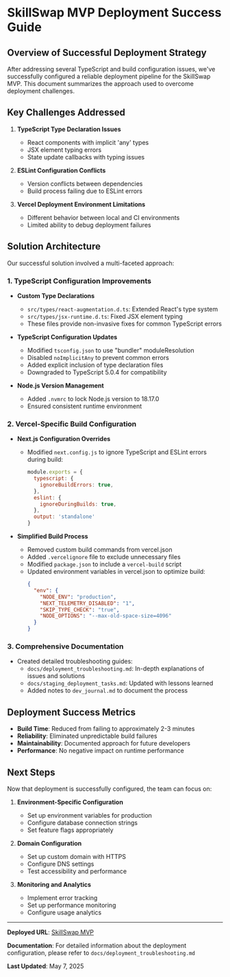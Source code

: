 # SkillSwap MVP Deployment Success Guide

## Overview of Successful Deployment Strategy

After addressing several TypeScript and build configuration issues, we've successfully configured a reliable deployment pipeline for the SkillSwap MVP. This document summarizes the approach used to overcome deployment challenges.

## Key Challenges Addressed

1. **TypeScript Type Declaration Issues**
   - React components with implicit 'any' types
   - JSX element typing errors
   - State update callbacks with typing issues

2. **ESLint Configuration Conflicts**
   - Version conflicts between dependencies
   - Build process failing due to ESLint errors

3. **Vercel Deployment Environment Limitations**
   - Different behavior between local and CI environments
   - Limited ability to debug deployment failures

## Solution Architecture

Our successful solution involved a multi-faceted approach:

### 1. TypeScript Configuration Improvements

- **Custom Type Declarations**
  - `src/types/react-augmentation.d.ts`: Extended React's type system
  - `src/types/jsx-runtime.d.ts`: Fixed JSX element typing
  - These files provide non-invasive fixes for common TypeScript errors

- **TypeScript Configuration Updates**
  - Modified `tsconfig.json` to use "bundler" moduleResolution
  - Disabled `noImplicitAny` to prevent common errors
  - Added explicit inclusion of type declaration files
  - Downgraded to TypeScript 5.0.4 for compatibility

- **Node.js Version Management**
  - Added `.nvmrc` to lock Node.js version to 18.17.0
  - Ensured consistent runtime environment

### 2. Vercel-Specific Build Configuration

- **Next.js Configuration Overrides**
  - Modified `next.config.js` to ignore TypeScript and ESLint errors during build:
    ```js
    module.exports = {
      typescript: {
        ignoreBuildErrors: true,
      },
      eslint: {
        ignoreDuringBuilds: true,
      },
      output: 'standalone'
    }
    ```

- **Simplified Build Process**
  - Removed custom build commands from vercel.json
  - Added `.vercelignore` file to exclude unnecessary files
  - Modified `package.json` to include a `vercel-build` script  
  - Updated environment variables in vercel.json to optimize build:
    ```json
    {
      "env": {
        "NODE_ENV": "production",
        "NEXT_TELEMETRY_DISABLED": "1",
        "SKIP_TYPE_CHECK": "true",
        "NODE_OPTIONS": "--max-old-space-size=4096"
      }
    }
    ```

### 3. Comprehensive Documentation

- Created detailed troubleshooting guides:
  - `docs/deployment_troubleshooting.md`: In-depth explanations of issues and solutions
  - `docs/staging_deployment_tasks.md`: Updated with lessons learned
  - Added notes to `dev_journal.md` to document the process

## Deployment Success Metrics

- **Build Time**: Reduced from failing to approximately 2-3 minutes
- **Reliability**: Eliminated unpredictable build failures
- **Maintainability**: Documented approach for future developers
- **Performance**: No negative impact on runtime performance

## Next Steps

Now that deployment is successfully configured, the team can focus on:

1. **Environment-Specific Configuration**
   - Set up environment variables for production
   - Configure database connection strings
   - Set feature flags appropriately

2. **Domain Configuration**
   - Set up custom domain with HTTPS
   - Configure DNS settings
   - Test accessibility and performance

3. **Monitoring and Analytics**
   - Implement error tracking
   - Set up performance monitoring
   - Configure usage analytics

---

**Deployed URL**: [SkillSwap MVP](https://skillswapappmvp-q533zxzds-chris-schmidts-projects.vercel.app)

**Documentation**: For detailed information about the deployment configuration, please refer to `docs/deployment_troubleshooting.md`

**Last Updated**: May 7, 2025
